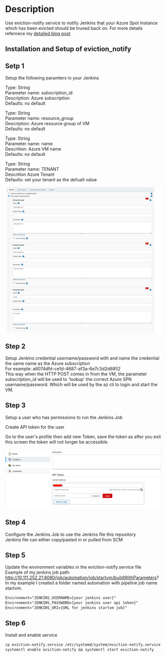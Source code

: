 # Description

Use eviction-notify service to notify Jenkins that your Azure Spot Instance which has been evicted should be truned back on.
For more details refernece my [detailed blog post](https://runops.wordpress.com/?p=1398)  

## Installation and Setup of eviction_notify

## Setp 1

Setup the following paramters in your Jenkins

Type: String  
Parameter name: subscription_id  
Description: Azure subscription  
Defaults: no default  

Type: String  
Parameter name: resource_group  
Description: Azure resource group of VM  
Defaults: no default  

Type: String  
Parameter name: name  
Descrition: Azure VM name  
Defaults: no default  

Type: String  
Parameter name: TENANT  
Descrition Azure Tenant  
Defaults: set your tenant as the defualt value  

![Jenkins Parameters](images/jenkins.png)

## Step 2

Setup Jenkins credential username/password with and name the credential the same name as the Azure subscription  
For example: a6074dfd-ce1d-4687-af3a-6e7c3d2d6852  
This way when the HTTP POST comes in from the VM, the parameter subscription_id will be used to 'lookup' the correct Azure SPN username/password. Which will be used by the az cli to login and start the VM.

## Step 3

Setup a user who has permissions to run the Jenkins Job  

Create API token for the user  

Go to the user's profile then add new Token, save the token as after you exit this screen the token will not longer be accessible.  

![Jenkins Parameters](images/jenkins-token.png)

## Step 4

Configure the Jenkins Job to use the Jenkins file this repository  
Jenkins file can either copy/pasted in or pulled from SCM  

## Step 5

Update the environment variables in the eviction-notify.service file  
Example of my jenkins job path: http://10.111.252.21:8080/job/automation/job/startvm/buildWithParameters?  
In my example I created a folder named automation with pipeline job name startvm. 

    Environment="JENKINS_USERNAME={your jenkins user}"
    Environment="JENKINS_PASSWORD={your jenkins user api token}"
    Environment="JENKINS_URI={URL for jenkins startvm job}"

## Step 6
Install and enable service  

    cp eviction-notify.service /etc/systemd/system/eviction-notify.service
    systemctl enable eviction-notify && systemctl start eviction-notify
